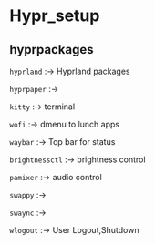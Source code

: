 # Hypr_setup


<h2>hyprpackages</h2>

``hyprland`` :-> Hyprland packages

``hyprpaper`` :->

``kitty`` :-> terminal 

``wofi`` :-> dmenu to lunch apps

``waybar`` :-> Top bar for status

``brightnessctl`` :-> brightness control 

``pamixer`` :-> audio control

``swappy`` :->

``swaync`` :->

``wlogout`` :-> User Logout,Shutdown
